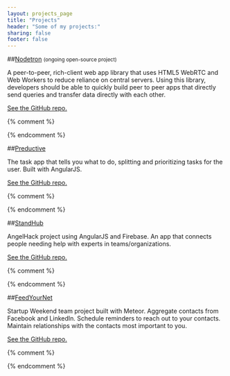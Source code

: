 ```yaml
---
layout: projects_page
title: "Projects"
header: "Some of my projects:"
sharing: false
footer: false
---
```


##[Nodetron](http://www.nodetron.com) <i class="icon-cogs"></i> <small>(ongoing open-source project)</small>

A peer-to-peer, rich-client web app library that uses HTML5 WebRTC and Web Workers to reduce reliance on central servers. Using this library, developers should be able to quickly build peer to peer apps that directly send queries and transfer data directly with each other.

[<i class="icon-github-sign"></i> See the GitHub repo.](https://github.com/bchu/nodetron)

{% comment %} <div class="github-widget" data-repo="bchu/nodetron"></div> {% endcomment %}
<br>


##[Preductive](http://pred.uctive.com) <i class="icon-tasks"></i>

The task app that tells you what to do, splitting and prioritizing tasks for the user. Built with AngularJS.

[<i class="icon-github-sign"></i> See the GitHub repo.](https://github.com/bchu/preductive-web)

{% comment %} <div class="github-widget" data-repo="bchu/preductive-web"></div> {% endcomment %}
<br>


##[StandHub](http://www.standhub.com) <i class="icon-question-sign"></i>

AngelHack project using AngularJS and Firebase. An app that connects people needing help with experts in teams/organizations.

[<i class="icon-github-sign"></i> See the GitHub repo.](https://github.com/bchu/standhub)

{% comment %} <div class="github-widget" data-repo="bchu/standhub"></div> {% endcomment %}
<br>


##[FeedYourNet](http://feedyournet.meteor.com) <i class="icon-group"></i>

Startup Weekend team project built with Meteor. Aggregate contacts from Facebook and LinkedIn. Schedule reminders to reach out to your contacts. Maintain relationships with the contacts most important to you.

[<i class="icon-github-sign"></i> See the GitHub repo.](https://github.com/bchu/FeedYourNetwork)

{% comment %} <div class="github-widget" data-repo="bchu/FeedYourNetwork"></div> {% endcomment %}